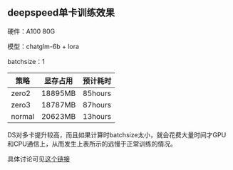## deepspeed单卡训练效果

硬件：A100 80G

模型：chatglm-6b + lora

batchsize：1

| 策略   | 显存占用 | 预计耗时 |
| ------ | -------- | -------- |
| zero2  | 18895MB  | 85hours  |
| zero3  | 18787MB  | 87hours  |
| normal | 20623MB  | 13hours  |

DS对多卡提升较高，而且如果计算时batchsize太小，就会花费大量时间才GPU和CPU通信上，从而发生上表所示的远慢于正常训练的情况。

具体讨论可见[这个链接](https://github.com/microsoft/DeepSpeed/issues/2998)



